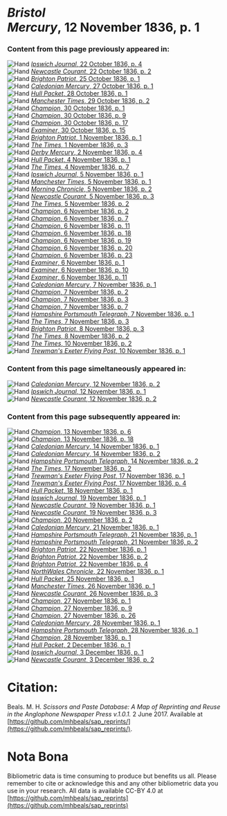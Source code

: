 # *Bristol Mercury*, 12 November 1836, p. 1  
  
### Content from this page previously appeared in:  
![Hand](http://scissorsandpaste.net/wp-content/uploads/2017/06/smallhandpointer.png) [*Ipswich Journal*, 22 October 1836, p. 4](https://mhbeals.github.io/sap_html/Ipswich-Journal/Ipswich-Journal-22-October-1836-p-4)  
![Hand](http://scissorsandpaste.net/wp-content/uploads/2017/06/smallhandpointer.png) [*Newcastle Courant*, 22 October 1836, p. 2](https://mhbeals.github.io/sap_html/Newcastle-Courant/Newcastle-Courant-22-October-1836-p-2)  
![Hand](http://scissorsandpaste.net/wp-content/uploads/2017/06/smallhandpointer.png) [*Brighton Patriot*, 25 October 1836, p. 1](https://mhbeals.github.io/sap_html/Brighton-Patriot/Brighton-Patriot-25-October-1836-p-1)  
![Hand](http://scissorsandpaste.net/wp-content/uploads/2017/06/smallhandpointer.png) [*Caledonian Mercury*, 27 October 1836, p. 1](https://mhbeals.github.io/sap_html/Caledonian-Mercury/Caledonian-Mercury-27-October-1836-p-1)  
![Hand](http://scissorsandpaste.net/wp-content/uploads/2017/06/smallhandpointer.png) [*Hull Packet*, 28 October 1836, p. 1](https://mhbeals.github.io/sap_html/Hull-Packet/Hull-Packet-28-October-1836-p-1)  
![Hand](http://scissorsandpaste.net/wp-content/uploads/2017/06/smallhandpointer.png) [*Manchester Times*, 29 October 1836, p. 2](https://mhbeals.github.io/sap_html/Manchester-Times/Manchester-Times-29-October-1836-p-2)  
![Hand](http://scissorsandpaste.net/wp-content/uploads/2017/06/smallhandpointer.png) [*Champion*, 30 October 1836, p. 1](https://mhbeals.github.io/sap_html/Champion/Champion-30-October-1836-p-1)  
![Hand](http://scissorsandpaste.net/wp-content/uploads/2017/06/smallhandpointer.png) [*Champion*, 30 October 1836, p. 9](https://mhbeals.github.io/sap_html/Champion/Champion-30-October-1836-p-9)  
![Hand](http://scissorsandpaste.net/wp-content/uploads/2017/06/smallhandpointer.png) [*Champion*, 30 October 1836, p. 17](https://mhbeals.github.io/sap_html/Champion/Champion-30-October-1836-p-17)  
![Hand](http://scissorsandpaste.net/wp-content/uploads/2017/06/smallhandpointer.png) [*Examiner*, 30 October 1836, p. 15](https://mhbeals.github.io/sap_html/Examiner/Examiner-30-October-1836-p-15)  
![Hand](http://scissorsandpaste.net/wp-content/uploads/2017/06/smallhandpointer.png) [*Brighton Patriot*, 1 November 1836, p. 1](https://mhbeals.github.io/sap_html/Brighton-Patriot/Brighton-Patriot-1-November-1836-p-1)  
![Hand](http://scissorsandpaste.net/wp-content/uploads/2017/06/smallhandpointer.png) [*The Times*, 1 November 1836, p. 3](https://mhbeals.github.io/sap_html/The-Times/The-Times-1-November-1836-p-3)  
![Hand](http://scissorsandpaste.net/wp-content/uploads/2017/06/smallhandpointer.png) [*Derby Mercury*, 2 November 1836, p. 4](https://mhbeals.github.io/sap_html/Derby-Mercury/Derby-Mercury-2-November-1836-p-4)  
![Hand](http://scissorsandpaste.net/wp-content/uploads/2017/06/smallhandpointer.png) [*Hull Packet*, 4 November 1836, p. 1](https://mhbeals.github.io/sap_html/Hull-Packet/Hull-Packet-4-November-1836-p-1)  
![Hand](http://scissorsandpaste.net/wp-content/uploads/2017/06/smallhandpointer.png) [*The Times*, 4 November 1836, p. 7](https://mhbeals.github.io/sap_html/The-Times/The-Times-4-November-1836-p-7)  
![Hand](http://scissorsandpaste.net/wp-content/uploads/2017/06/smallhandpointer.png) [*Ipswich Journal*, 5 November 1836, p. 1](https://mhbeals.github.io/sap_html/Ipswich-Journal/Ipswich-Journal-5-November-1836-p-1)  
![Hand](http://scissorsandpaste.net/wp-content/uploads/2017/06/smallhandpointer.png) [*Manchester Times*, 5 November 1836, p. 1](https://mhbeals.github.io/sap_html/Manchester-Times/Manchester-Times-5-November-1836-p-1)  
![Hand](http://scissorsandpaste.net/wp-content/uploads/2017/06/smallhandpointer.png) [*Morning Chronicle*, 5 November 1836, p. 2](https://mhbeals.github.io/sap_html/Morning-Chronicle/Morning-Chronicle-5-November-1836-p-2)  
![Hand](http://scissorsandpaste.net/wp-content/uploads/2017/06/smallhandpointer.png) [*Newcastle Courant*, 5 November 1836, p. 3](https://mhbeals.github.io/sap_html/Newcastle-Courant/Newcastle-Courant-5-November-1836-p-3)  
![Hand](http://scissorsandpaste.net/wp-content/uploads/2017/06/smallhandpointer.png) [*The Times*, 5 November 1836, p. 2](https://mhbeals.github.io/sap_html/The-Times/The-Times-5-November-1836-p-2)  
![Hand](http://scissorsandpaste.net/wp-content/uploads/2017/06/smallhandpointer.png) [*Champion*, 6 November 1836, p. 2](https://mhbeals.github.io/sap_html/Champion/Champion-6-November-1836-p-2)  
![Hand](http://scissorsandpaste.net/wp-content/uploads/2017/06/smallhandpointer.png) [*Champion*, 6 November 1836, p. 7](https://mhbeals.github.io/sap_html/Champion/Champion-6-November-1836-p-7)  
![Hand](http://scissorsandpaste.net/wp-content/uploads/2017/06/smallhandpointer.png) [*Champion*, 6 November 1836, p. 11](https://mhbeals.github.io/sap_html/Champion/Champion-6-November-1836-p-11)  
![Hand](http://scissorsandpaste.net/wp-content/uploads/2017/06/smallhandpointer.png) [*Champion*, 6 November 1836, p. 18](https://mhbeals.github.io/sap_html/Champion/Champion-6-November-1836-p-18)  
![Hand](http://scissorsandpaste.net/wp-content/uploads/2017/06/smallhandpointer.png) [*Champion*, 6 November 1836, p. 19](https://mhbeals.github.io/sap_html/Champion/Champion-6-November-1836-p-19)  
![Hand](http://scissorsandpaste.net/wp-content/uploads/2017/06/smallhandpointer.png) [*Champion*, 6 November 1836, p. 20](https://mhbeals.github.io/sap_html/Champion/Champion-6-November-1836-p-20)  
![Hand](http://scissorsandpaste.net/wp-content/uploads/2017/06/smallhandpointer.png) [*Champion*, 6 November 1836, p. 23](https://mhbeals.github.io/sap_html/Champion/Champion-6-November-1836-p-23)  
![Hand](http://scissorsandpaste.net/wp-content/uploads/2017/06/smallhandpointer.png) [*Examiner*, 6 November 1836, p. 1](https://mhbeals.github.io/sap_html/Examiner/Examiner-6-November-1836-p-1)  
![Hand](http://scissorsandpaste.net/wp-content/uploads/2017/06/smallhandpointer.png) [*Examiner*, 6 November 1836, p. 10](https://mhbeals.github.io/sap_html/Examiner/Examiner-6-November-1836-p-10)  
![Hand](http://scissorsandpaste.net/wp-content/uploads/2017/06/smallhandpointer.png) [*Examiner*, 6 November 1836, p. 11](https://mhbeals.github.io/sap_html/Examiner/Examiner-6-November-1836-p-11)  
![Hand](http://scissorsandpaste.net/wp-content/uploads/2017/06/smallhandpointer.png) [*Caledonian Mercury*, 7 November 1836, p. 1](https://mhbeals.github.io/sap_html/Caledonian-Mercury/Caledonian-Mercury-7-November-1836-p-1)  
![Hand](http://scissorsandpaste.net/wp-content/uploads/2017/06/smallhandpointer.png) [*Champion*, 7 November 1836, p. 2](https://mhbeals.github.io/sap_html/Champion/Champion-7-November-1836-p-2)  
![Hand](http://scissorsandpaste.net/wp-content/uploads/2017/06/smallhandpointer.png) [*Champion*, 7 November 1836, p. 3](https://mhbeals.github.io/sap_html/Champion/Champion-7-November-1836-p-3)  
![Hand](http://scissorsandpaste.net/wp-content/uploads/2017/06/smallhandpointer.png) [*Champion*, 7 November 1836, p. 7](https://mhbeals.github.io/sap_html/Champion/Champion-7-November-1836-p-7)  
![Hand](http://scissorsandpaste.net/wp-content/uploads/2017/06/smallhandpointer.png) [*Hampshire Portsmouth Telegraph*, 7 November 1836, p. 1](https://mhbeals.github.io/sap_html/Hampshire-Portsmouth-Telegraph/Hampshire-Portsmouth-Telegraph-7-November-1836-p-1)  
![Hand](http://scissorsandpaste.net/wp-content/uploads/2017/06/smallhandpointer.png) [*The Times*, 7 November 1836, p. 3](https://mhbeals.github.io/sap_html/The-Times/The-Times-7-November-1836-p-3)  
![Hand](http://scissorsandpaste.net/wp-content/uploads/2017/06/smallhandpointer.png) [*Brighton Patriot*, 8 November 1836, p. 3](https://mhbeals.github.io/sap_html/Brighton-Patriot/Brighton-Patriot-8-November-1836-p-3)  
![Hand](http://scissorsandpaste.net/wp-content/uploads/2017/06/smallhandpointer.png) [*The Times*, 8 November 1836, p. 2](https://mhbeals.github.io/sap_html/The-Times/The-Times-8-November-1836-p-2)  
![Hand](http://scissorsandpaste.net/wp-content/uploads/2017/06/smallhandpointer.png) [*The Times*, 10 November 1836, p. 2](https://mhbeals.github.io/sap_html/The-Times/The-Times-10-November-1836-p-2)  
![Hand](http://scissorsandpaste.net/wp-content/uploads/2017/06/smallhandpointer.png) [*Trewman's Exeter Flying Post*, 10 November 1836, p. 1](https://mhbeals.github.io/sap_html/Trewman's-Exeter-Flying-Post/Trewman's-Exeter-Flying-Post-10-November-1836-p-1)  
  
### Content from this page simeltaneously appeared in:  
![Hand](http://scissorsandpaste.net/wp-content/uploads/2017/06/smallhandpointer.png) [*Caledonian Mercury*, 12 November 1836, p. 2](https://mhbeals.github.io/sap_html/Caledonian-Mercury/Caledonian-Mercury-12-November-1836-p-2)  
![Hand](http://scissorsandpaste.net/wp-content/uploads/2017/06/smallhandpointer.png) [*Ipswich Journal*, 12 November 1836, p. 1](https://mhbeals.github.io/sap_html/Ipswich-Journal/Ipswich-Journal-12-November-1836-p-1)  
![Hand](http://scissorsandpaste.net/wp-content/uploads/2017/06/smallhandpointer.png) [*Newcastle Courant*, 12 November 1836, p. 2](https://mhbeals.github.io/sap_html/Newcastle-Courant/Newcastle-Courant-12-November-1836-p-2)  
  
### Content from this page subsequently appeared in:  
![Hand](http://scissorsandpaste.net/wp-content/uploads/2017/06/smallhandpointer.png) [*Champion*, 13 November 1836, p. 6](https://mhbeals.github.io/sap_html/Champion/Champion-13-November-1836-p-6)  
![Hand](http://scissorsandpaste.net/wp-content/uploads/2017/06/smallhandpointer.png) [*Champion*, 13 November 1836, p. 18](https://mhbeals.github.io/sap_html/Champion/Champion-13-November-1836-p-18)  
![Hand](http://scissorsandpaste.net/wp-content/uploads/2017/06/smallhandpointer.png) [*Caledonian Mercury*, 14 November 1836, p. 1](https://mhbeals.github.io/sap_html/Caledonian-Mercury/Caledonian-Mercury-14-November-1836-p-1)  
![Hand](http://scissorsandpaste.net/wp-content/uploads/2017/06/smallhandpointer.png) [*Caledonian Mercury*, 14 November 1836, p. 2](https://mhbeals.github.io/sap_html/Caledonian-Mercury/Caledonian-Mercury-14-November-1836-p-2)  
![Hand](http://scissorsandpaste.net/wp-content/uploads/2017/06/smallhandpointer.png) [*Hampshire Portsmouth Telegraph*, 14 November 1836, p. 2](https://mhbeals.github.io/sap_html/Hampshire-Portsmouth-Telegraph/Hampshire-Portsmouth-Telegraph-14-November-1836-p-2)  
![Hand](http://scissorsandpaste.net/wp-content/uploads/2017/06/smallhandpointer.png) [*The Times*, 17 November 1836, p. 2](https://mhbeals.github.io/sap_html/The-Times/The-Times-17-November-1836-p-2)  
![Hand](http://scissorsandpaste.net/wp-content/uploads/2017/06/smallhandpointer.png) [*Trewman's Exeter Flying Post*, 17 November 1836, p. 1](https://mhbeals.github.io/sap_html/Trewman's-Exeter-Flying-Post/Trewman's-Exeter-Flying-Post-17-November-1836-p-1)  
![Hand](http://scissorsandpaste.net/wp-content/uploads/2017/06/smallhandpointer.png) [*Trewman's Exeter Flying Post*, 17 November 1836, p. 4](https://mhbeals.github.io/sap_html/Trewman's-Exeter-Flying-Post/Trewman's-Exeter-Flying-Post-17-November-1836-p-4)  
![Hand](http://scissorsandpaste.net/wp-content/uploads/2017/06/smallhandpointer.png) [*Hull Packet*, 18 November 1836, p. 1](https://mhbeals.github.io/sap_html/Hull-Packet/Hull-Packet-18-November-1836-p-1)  
![Hand](http://scissorsandpaste.net/wp-content/uploads/2017/06/smallhandpointer.png) [*Ipswich Journal*, 19 November 1836, p. 1](https://mhbeals.github.io/sap_html/Ipswich-Journal/Ipswich-Journal-19-November-1836-p-1)  
![Hand](http://scissorsandpaste.net/wp-content/uploads/2017/06/smallhandpointer.png) [*Newcastle Courant*, 19 November 1836, p. 1](https://mhbeals.github.io/sap_html/Newcastle-Courant/Newcastle-Courant-19-November-1836-p-1)  
![Hand](http://scissorsandpaste.net/wp-content/uploads/2017/06/smallhandpointer.png) [*Newcastle Courant*, 19 November 1836, p. 3](https://mhbeals.github.io/sap_html/Newcastle-Courant/Newcastle-Courant-19-November-1836-p-3)  
![Hand](http://scissorsandpaste.net/wp-content/uploads/2017/06/smallhandpointer.png) [*Champion*, 20 November 1836, p. 2](https://mhbeals.github.io/sap_html/Champion/Champion-20-November-1836-p-2)  
![Hand](http://scissorsandpaste.net/wp-content/uploads/2017/06/smallhandpointer.png) [*Caledonian Mercury*, 21 November 1836, p. 1](https://mhbeals.github.io/sap_html/Caledonian-Mercury/Caledonian-Mercury-21-November-1836-p-1)  
![Hand](http://scissorsandpaste.net/wp-content/uploads/2017/06/smallhandpointer.png) [*Hampshire Portsmouth Telegraph*, 21 November 1836, p. 1](https://mhbeals.github.io/sap_html/Hampshire-Portsmouth-Telegraph/Hampshire-Portsmouth-Telegraph-21-November-1836-p-1)  
![Hand](http://scissorsandpaste.net/wp-content/uploads/2017/06/smallhandpointer.png) [*Hampshire Portsmouth Telegraph*, 21 November 1836, p. 2](https://mhbeals.github.io/sap_html/Hampshire-Portsmouth-Telegraph/Hampshire-Portsmouth-Telegraph-21-November-1836-p-2)  
![Hand](http://scissorsandpaste.net/wp-content/uploads/2017/06/smallhandpointer.png) [*Brighton Patriot*, 22 November 1836, p. 1](https://mhbeals.github.io/sap_html/Brighton-Patriot/Brighton-Patriot-22-November-1836-p-1)  
![Hand](http://scissorsandpaste.net/wp-content/uploads/2017/06/smallhandpointer.png) [*Brighton Patriot*, 22 November 1836, p. 2](https://mhbeals.github.io/sap_html/Brighton-Patriot/Brighton-Patriot-22-November-1836-p-2)  
![Hand](http://scissorsandpaste.net/wp-content/uploads/2017/06/smallhandpointer.png) [*Brighton Patriot*, 22 November 1836, p. 4](https://mhbeals.github.io/sap_html/Brighton-Patriot/Brighton-Patriot-22-November-1836-p-4)  
![Hand](http://scissorsandpaste.net/wp-content/uploads/2017/06/smallhandpointer.png) [*NorthWales Chronicle*, 22 November 1836, p. 1](https://mhbeals.github.io/sap_html/NorthWales-Chronicle/NorthWales-Chronicle-22-November-1836-p-1)  
![Hand](http://scissorsandpaste.net/wp-content/uploads/2017/06/smallhandpointer.png) [*Hull Packet*, 25 November 1836, p. 1](https://mhbeals.github.io/sap_html/Hull-Packet/Hull-Packet-25-November-1836-p-1)  
![Hand](http://scissorsandpaste.net/wp-content/uploads/2017/06/smallhandpointer.png) [*Manchester Times*, 26 November 1836, p. 1](https://mhbeals.github.io/sap_html/Manchester-Times/Manchester-Times-26-November-1836-p-1)  
![Hand](http://scissorsandpaste.net/wp-content/uploads/2017/06/smallhandpointer.png) [*Newcastle Courant*, 26 November 1836, p. 3](https://mhbeals.github.io/sap_html/Newcastle-Courant/Newcastle-Courant-26-November-1836-p-3)  
![Hand](http://scissorsandpaste.net/wp-content/uploads/2017/06/smallhandpointer.png) [*Champion*, 27 November 1836, p. 1](https://mhbeals.github.io/sap_html/Champion/Champion-27-November-1836-p-1)  
![Hand](http://scissorsandpaste.net/wp-content/uploads/2017/06/smallhandpointer.png) [*Champion*, 27 November 1836, p. 9](https://mhbeals.github.io/sap_html/Champion/Champion-27-November-1836-p-9)  
![Hand](http://scissorsandpaste.net/wp-content/uploads/2017/06/smallhandpointer.png) [*Champion*, 27 November 1836, p. 26](https://mhbeals.github.io/sap_html/Champion/Champion-27-November-1836-p-26)  
![Hand](http://scissorsandpaste.net/wp-content/uploads/2017/06/smallhandpointer.png) [*Caledonian Mercury*, 28 November 1836, p. 1](https://mhbeals.github.io/sap_html/Caledonian-Mercury/Caledonian-Mercury-28-November-1836-p-1)  
![Hand](http://scissorsandpaste.net/wp-content/uploads/2017/06/smallhandpointer.png) [*Hampshire Portsmouth Telegraph*, 28 November 1836, p. 1](https://mhbeals.github.io/sap_html/Hampshire-Portsmouth-Telegraph/Hampshire-Portsmouth-Telegraph-28-November-1836-p-1)  
![Hand](http://scissorsandpaste.net/wp-content/uploads/2017/06/smallhandpointer.png) [*Champion*, 28 November 1836, p. 1](https://mhbeals.github.io/sap_html/Champion/Champion-28-November-1836-p-1)  
![Hand](http://scissorsandpaste.net/wp-content/uploads/2017/06/smallhandpointer.png) [*Hull Packet*, 2 December 1836, p. 1](https://mhbeals.github.io/sap_html/Hull-Packet/Hull-Packet-2-December-1836-p-1)  
![Hand](http://scissorsandpaste.net/wp-content/uploads/2017/06/smallhandpointer.png) [*Ipswich Journal*, 3 December 1836, p. 1](https://mhbeals.github.io/sap_html/Ipswich-Journal/Ipswich-Journal-3-December-1836-p-1)  
![Hand](http://scissorsandpaste.net/wp-content/uploads/2017/06/smallhandpointer.png) [*Newcastle Courant*, 3 December 1836, p. 2](https://mhbeals.github.io/sap_html/Newcastle-Courant/Newcastle-Courant-3-December-1836-p-2)  


# Citation: 

Beals. M. H. *Scissors and Paste Database: A Map of Reprinting and Reuse in the Anglophone Newspaper Press v.1.0.1.* 2 June 2017. Available at [https://github.com/mhbeals/sap_reprints/](https://github.com/mhbeals/sap_reprints/). 

# Nota Bona

Bibliometric data is time consuming to produce but benefits us all. Please remember to cite or acknowledge this and any other bibliometric data you use in your research. All data is available CC-BY 4.0 at [https://github.com/mhbeals/sap_reprints](https://github.com/mhbeals/sap_reprints)